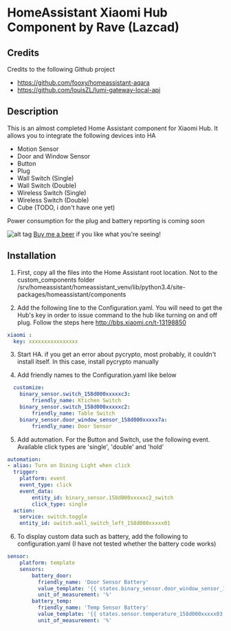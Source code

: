 # HomeAssistant Xiaomi Hub Component by Rave (Lazcad)

Credits
---------------
Credits to the following Github project
- https://github.com/fooxy/homeassistant-aqara
- https://github.com/louisZL/lumi-gateway-local-api

Description
---------------
This is an almost completed Home Assistant component for Xiaomi Hub. It allows you to integrate the following devices into HA

- Motion Sensor
- Door and Window Sensor
- Button
- Plug
- Wall Switch (Single)
- Wall Switch (Double)
- Wireless Switch (Single)
- Wireless Switch (Double)
- Cube (TODO, i don't have one yet)

Power consumption for the plug and battery reporting is coming soon

![alt tag](http://lazcad.com/content/images/beer.png)
[Buy me a beer](https://www.paypal.com/cgi-bin/webscr?cmd=_s-xclick&hosted_button_id=R3P4SPQ7LHXMN)  if you like what you're seeing!

Installation
---------------

1. First, copy all the files into the Home Assistant root location. Not to the custom_components folder
/srv/homeassistant/homeassistant_venv/lib/python3.4/site-packages/homeassistant/components

2. Add the following line to the Configuration.yaml. You will need to get the Hub's key in order to issue command to the hub like turning on and off plug. Follow the steps here http://bbs.xiaomi.cn/t-13198850
  ```yaml
  xiaomi :
    key: xxxxxxxxxxxxxxxx
  ```
3. Start HA. if you get an error about pycrypto, most probably, it couldn't install itself. In this case, install pycrypto manually

4. Add friendly names to the Configuration.yaml like below
  ```yaml
    customize:
      binary_sensor.switch_158d000xxxxxc3:
          friendly_name: Ktichen Switch
      binary_sensor.switch_158d000xxxxxc2:
          friendly_name: Table Switch
      binary_sensor.door_window_sensor_158d000xxxxx7a:
          friendly_name: Door Sensor
  ```
        
5. Add automation. For the Button and Switch, use the following event. Available click types are 'single', 'double' and 'hold'
  ```yaml
  automation:
  - alias: Turn on Dining Light when click
    trigger:
      platform: event
      event_type: click
      event_data:
          entity_id: binary_sensor.158d000xxxxxc2_switch
          click_type: single
    action:
      service: switch.toggle
      entity_id: switch.wall_switch_left_158d000xxxxx01
  ```
6. To display custom data such as battery, add the following to configuration.yaml (I have not tested whether the battery code works)
```yaml
sensor:
    platform: template
    sensors:
        battery_door:
          friendly_name: 'Door Sensor Battery'
          value_template: '{{ states.binary_sensor.door_window_sensor_158d000xxxxx0a.attributes.battery_level }}'
          unit_of_measurement: '%'
        battery_temp:
          friendly_name: 'Temp Sensor Battery'
          value_template: '{{ states.sensor.temperature_158d000xxxxx03.attributes.battery_level }}'
          unit_of_measurement: '%'
```
